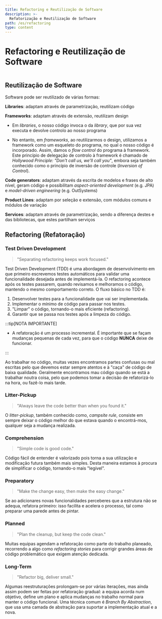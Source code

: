 ```yaml
---
title: Refactoring e Reutilização de Software
description: >-
  Refatorização e Reutilização de Software
path: /es/refactoring
type: content
---
```


# Refactoring e Reutilização de Software

```toc

```

## Reutilização de Software

Software pode ser reutilizado de várias formas:

**Libraries**: adaptam através de parametrização, reutilizam código

**Frameworks**: adaptam através de extensão, reutilizam design

- Em _libraries_, o nosso código invoca o da _library_, que por sua vez executa e devolve controlo ao nosso programa

- No entanto, em _frameworks_, ao reutilizarmos o design, utilizamos a framework como um esqueleto do programa, no qual o nosso código é incorporado. Assim, damos o _flow control_ do programa à framework. Este princípio de delegação de controlo à framework é chamado de _Hollywood Principle: "Don't call us, we'll call you"_, embora seja também conhecido como o princípio de inversão de controle (_Inversion of Control_).

**Code generators**: adaptam através da escrita de modelos e frases de alto nível, geram código e possibilitam _aspect-oriented development_ (e.g. JPA) e _model-driven engineering_ (e.g. OutSystems)

**Product Lines**: adaptam por seleção e extensão, com módulos comuns e módulos de variação

**Services**: adaptam através de parametrização, sendo a diferença destes e das bibliotecas, que estes partilham serviços

## Refactoring (Refatoração)

### Test Driven Development

> "Separating refactoring keeps work focused."

Test Driven Development (TDD) é uma abordagem de desenvolvimento em que primeiro escrevemos testes automáticos para validar uma funcionalidade desejada antes de implementá-la. O refactoring acontece após os testes passarem, quando revisamos e melhoramos o código, mantendo o mesmo comportamento correto. O fluxo básico no TDD é:

1. Desenvolver testes para a funcionalidade que vai ser implementada.
2. Implementar o mínimo de código para passar nos testes.
3. "Limpar" o código, tornando-o mais eficiente (refactoring).
4. Garantir que se passa nos testes após a limpeza do código.

:::tip[NOTA IMPORTANTE]

- A refatoração é um processo incremental. É importante que se façam mudanças pequenas de cada vez, para que o código **NUNCA** deixe de funcionar.

:::

Ao trabalhar no código, muitas vezes encontramos partes confusas ou mal escritas pelo que devemos estar sempre atentos e à "caça" de código de baixa qualidade.
Geralmente encontramos mau código quando se está a trabalhar noutra coisa, pelo que podemos tomar a decisão de refatorizá-lo na hora, ou fazê-lo mais tarde.

### Litter-Pickup

> "Always leave the code better than when you found it."

O _litter-pickup_, também conhecido como, _campsite rule_, consiste em sempre deixar o código melhor do que estava quando o encontrá-mos, qualquer seja a mudança realizada.

### Comprehension

> "Simple code is good code."

Código fácil de entender é valorizado pois torna a sua utilização e modificação futura também mais simples. Desta maneira estamos à procura de simplificar o código, tornando-o mais "legível".

### Preparatory

> "Make the change easy, then make the easy change."

Se ao adicionares novas funcionalidades perceberes que a estrutura não se adequa, refatora primeiro: isso facilita e acelera o processo, tal como preparar uma parede antes de pintar.

### Planned

> "Plan the cleanup, but keep the code clean."

Muitas equipas agendam a refatoração como parte do trabalho planeado, recorrendo a algo como _refactoring stories_ para corrigir grandes áreas de código problemático que exigem atenção dedicada.

### Long-Term

> "Refactor big, deliver small."

Algumas reestruturações prolongam-se por várias iterações, mas ainda assim podem ser feitas por refatoração gradual: a equipa acorda num objetivo, define um plano e aplica mudanças no trabalho normal para manter o código funcional. Uma técnica comum é _Branch By Abstraction_, que usa uma camada de abstração para suportar a implementação atual e a nova.

<!-- TODO: insert link for refactoring example movie rental -->

